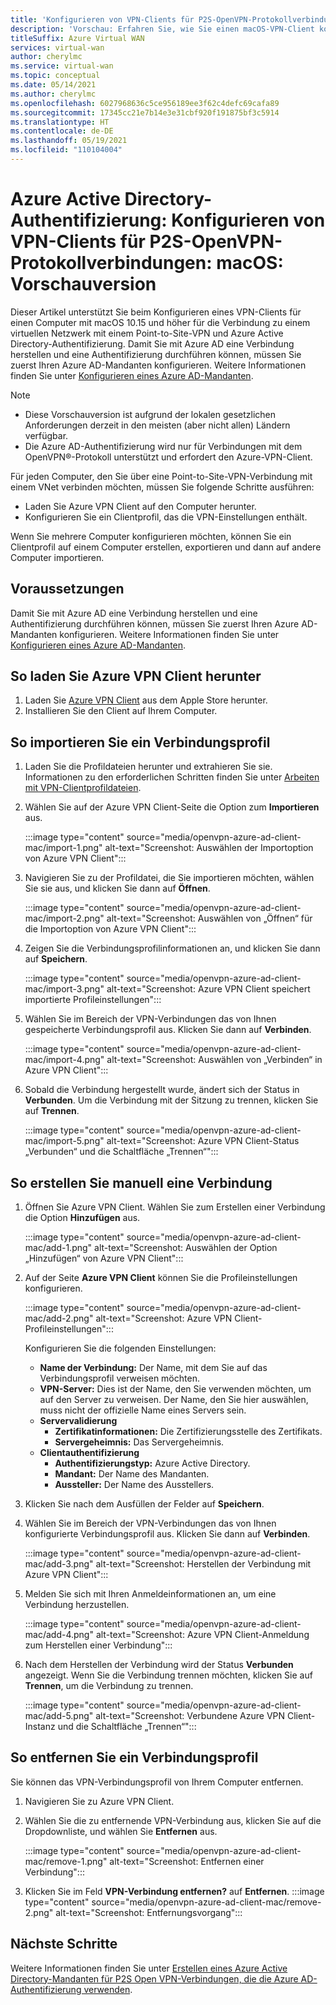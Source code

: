 ```yaml
---
title: 'Konfigurieren von VPN-Clients für P2S-OpenVPN-Protokollverbindungen: Azure AD-Authentifizierung: macOS: Vorschauversion'
description: 'Vorschau: Erfahren Sie, wie Sie einen macOS-VPN-Client konfigurieren, um über Point-to-Site-VPN und Azure Active Directory-Authentifizierung eine Verbindung mit einem virtuellen Netzwerk herzustellen.'
titleSuffix: Azure Virtual WAN
services: virtual-wan
author: cherylmc
ms.service: virtual-wan
ms.topic: conceptual
ms.date: 05/14/2021
ms.author: cherylmc
ms.openlocfilehash: 6027968636c5ce956189ee3f62c4defc69cafa89
ms.sourcegitcommit: 17345cc21e7b14e3e31cbf920f191875bf3c5914
ms.translationtype: HT
ms.contentlocale: de-DE
ms.lasthandoff: 05/19/2021
ms.locfileid: "110104004"
---
```

# <a name="azure-active-directory-authentication-configure-vpn-clients-for-p2s-openvpn-protocol-connections---macos---preview"></a>Azure Active Directory-Authentifizierung: Konfigurieren von VPN-Clients für P2S-OpenVPN-Protokollverbindungen: macOS: Vorschauversion

Dieser Artikel unterstützt Sie beim Konfigurieren eines VPN-Clients für einen Computer mit macOS 10.15 und höher für die Verbindung zu einem virtuellen Netzwerk mit einem Point-to-Site-VPN und Azure Active Directory-Authentifizierung. Damit Sie mit Azure AD eine Verbindung herstellen und eine Authentifizierung durchführen können, müssen Sie zuerst Ihren Azure AD-Mandanten konfigurieren. Weitere Informationen finden Sie unter [Konfigurieren eines Azure AD-Mandanten](openvpn-azure-ad-tenant.md).

> [!NOTE]
> * Diese Vorschauversion ist aufgrund der lokalen gesetzlichen Anforderungen derzeit in den meisten (aber nicht allen) Ländern verfügbar.
> * Die Azure AD-Authentifizierung wird nur für Verbindungen mit dem OpenVPN®-Protokoll unterstützt und erfordert den Azure-VPN-Client.
>

Für jeden Computer, den Sie über eine Point-to-Site-VPN-Verbindung mit einem VNet verbinden möchten, müssen Sie folgende Schritte ausführen:
 
* Laden Sie Azure VPN Client auf den Computer herunter.
* Konfigurieren Sie ein Clientprofil, das die VPN-Einstellungen enthält. 

Wenn Sie mehrere Computer konfigurieren möchten, können Sie ein Clientprofil auf einem Computer erstellen, exportieren und dann auf andere Computer importieren.

## <a name="prerequisites"></a>Voraussetzungen

Damit Sie mit Azure AD eine Verbindung herstellen und eine Authentifizierung durchführen können, müssen Sie zuerst Ihren Azure AD-Mandanten konfigurieren. Weitere Informationen finden Sie unter [Konfigurieren eines Azure AD-Mandanten](openvpn-azure-ad-tenant.md).

## <a name="to-download-the-azure-vpn-client"></a><a name="download"></a>So laden Sie Azure VPN Client herunter

1. Laden Sie [Azure VPN Client](https://apps.apple.com/us/app/azure-vpn-client/id1553936137) aus dem Apple Store herunter.
1. Installieren Sie den Client auf Ihrem Computer.

## <a name="to-import-a-connection-profile"></a><a name="import"></a>So importieren Sie ein Verbindungsprofil

1. Laden Sie die Profildateien herunter und extrahieren Sie sie. Informationen zu den erforderlichen Schritten finden Sie unter [Arbeiten mit VPN-Clientprofildateien](about-vpn-profile-download.md).
1. Wählen Sie auf der Azure VPN Client-Seite die Option zum **Importieren** aus.

   :::image type="content" source="media/openvpn-azure-ad-client-mac/import-1.png" alt-text="Screenshot: Auswählen der Importoption von Azure VPN Client":::
1. Navigieren Sie zu der Profildatei, die Sie importieren möchten, wählen Sie sie aus, und klicken Sie dann auf **Öffnen**.

   :::image type="content" source="media/openvpn-azure-ad-client-mac/import-2.png" alt-text="Screenshot: Auswählen von „Öffnen“ für die Importoption von Azure VPN Client":::
1. Zeigen Sie die Verbindungsprofilinformationen an, und klicken Sie dann auf **Speichern**.

   :::image type="content" source="media/openvpn-azure-ad-client-mac/import-3.png" alt-text="Screenshot: Azure VPN Client speichert importierte Profileinstellungen":::
1. Wählen Sie im Bereich der VPN-Verbindungen das von Ihnen gespeicherte Verbindungsprofil aus. Klicken Sie dann auf **Verbinden**.

   :::image type="content" source="media/openvpn-azure-ad-client-mac/import-4.png" alt-text="Screenshot: Auswählen von „Verbinden“ in Azure VPN Client":::
1. Sobald die Verbindung hergestellt wurde, ändert sich der Status in **Verbunden**. Um die Verbindung mit der Sitzung zu trennen, klicken Sie auf **Trennen**.

   :::image type="content" source="media/openvpn-azure-ad-client-mac/import-5.png" alt-text="Screenshot: Azure VPN Client-Status „Verbunden“ und die Schaltfläche „Trennen“":::

## <a name="to-create-a-connection-manually"></a><a name="manual"></a>So erstellen Sie manuell eine Verbindung

1. Öffnen Sie Azure VPN Client. Wählen Sie zum Erstellen einer Verbindung die Option **Hinzufügen** aus.

   :::image type="content" source="media/openvpn-azure-ad-client-mac/add-1.png" alt-text="Screenshot: Auswählen der Option „Hinzufügen“ von Azure VPN Client":::

1. Auf der Seite **Azure VPN Client** können Sie die Profileinstellungen konfigurieren.

   :::image type="content" source="media/openvpn-azure-ad-client-mac/add-2.png" alt-text="Screenshot: Azure VPN Client-Profileinstellungen":::

   Konfigurieren Sie die folgenden Einstellungen:

   * **Name der Verbindung:** Der Name, mit dem Sie auf das Verbindungsprofil verweisen möchten.
   * **VPN-Server:** Dies ist der Name, den Sie verwenden möchten, um auf den Server zu verweisen. Der Name, den Sie hier auswählen, muss nicht der offizielle Name eines Servers sein.
   * **Servervalidierung**
     * **Zertifikatinformationen:** Die Zertifizierungsstelle des Zertifikats.
     * **Servergeheimnis:** Das Servergeheimnis.
   * **Clientauthentifizierung**
     * **Authentifizierungstyp:** Azure Active Directory.
     * **Mandant:** Der Name des Mandanten.
     * **Aussteller:** Der Name des Ausstellers.
1. Klicken Sie nach dem Ausfüllen der Felder auf **Speichern**.
1. Wählen Sie im Bereich der VPN-Verbindungen das von Ihnen konfigurierte Verbindungsprofil aus. Klicken Sie dann auf **Verbinden**.

   :::image type="content" source="media/openvpn-azure-ad-client-mac/add-3.png" alt-text="Screenshot: Herstellen der Verbindung mit Azure VPN Client":::
1. Melden Sie sich mit Ihren Anmeldeinformationen an, um eine Verbindung herzustellen.

   :::image type="content" source="media/openvpn-azure-ad-client-mac/add-4.png" alt-text="Screenshot: Azure VPN Client-Anmeldung zum Herstellen einer Verbindung":::
1. Nach dem Herstellen der Verbindung wird der Status **Verbunden** angezeigt. Wenn Sie die Verbindung trennen möchten, klicken Sie auf **Trennen**, um die Verbindung zu trennen.

   :::image type="content" source="media/openvpn-azure-ad-client-mac/add-5.png" alt-text="Screenshot: Verbundene Azure VPN Client-Instanz und die Schaltfläche „Trennen“":::

## <a name="to-remove-a-connection-profile"></a><a name="remove"></a>So entfernen Sie ein Verbindungsprofil

Sie können das VPN-Verbindungsprofil von Ihrem Computer entfernen. 

1. Navigieren Sie zu Azure VPN Client.
1. Wählen Sie die zu entfernende VPN-Verbindung aus, klicken Sie auf die Dropdownliste, und wählen Sie **Entfernen** aus.

   :::image type="content" source="media/openvpn-azure-ad-client-mac/remove-1.png" alt-text="Screenshot: Entfernen einer Verbindung":::
1. Klicken Sie im Feld **VPN-Verbindung entfernen?** auf **Entfernen**.
   :::image type="content" source="media/openvpn-azure-ad-client-mac/remove-2.png" alt-text="Screenshot: Entfernungsvorgang":::

## <a name="next-steps"></a>Nächste Schritte

Weitere Informationen finden Sie unter [Erstellen eines Azure Active Directory-Mandanten für P2S Open VPN-Verbindungen, die die Azure AD-Authentifizierung verwenden](openvpn-azure-ad-tenant.md).
